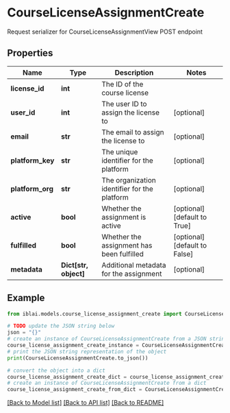# CourseLicenseAssignmentCreate

Request serializer for CourseLicenseAssignmentView POST endpoint

## Properties

Name | Type | Description | Notes
------------ | ------------- | ------------- | -------------
**license_id** | **int** | The ID of the course license | 
**user_id** | **int** | The user ID to assign the license to | [optional] 
**email** | **str** | The email to assign the license to | [optional] 
**platform_key** | **str** | The unique identifier for the platform | [optional] 
**platform_org** | **str** | The organization identifier for the platform | [optional] 
**active** | **bool** | Whether the assignment is active | [optional] [default to True]
**fulfilled** | **bool** | Whether the assignment has been fulfilled | [optional] [default to False]
**metadata** | **Dict[str, object]** | Additional metadata for the assignment | [optional] 

## Example

```python
from iblai.models.course_license_assignment_create import CourseLicenseAssignmentCreate

# TODO update the JSON string below
json = "{}"
# create an instance of CourseLicenseAssignmentCreate from a JSON string
course_license_assignment_create_instance = CourseLicenseAssignmentCreate.from_json(json)
# print the JSON string representation of the object
print(CourseLicenseAssignmentCreate.to_json())

# convert the object into a dict
course_license_assignment_create_dict = course_license_assignment_create_instance.to_dict()
# create an instance of CourseLicenseAssignmentCreate from a dict
course_license_assignment_create_from_dict = CourseLicenseAssignmentCreate.from_dict(course_license_assignment_create_dict)
```
[[Back to Model list]](../README.md#documentation-for-models) [[Back to API list]](../README.md#documentation-for-api-endpoints) [[Back to README]](../README.md)


